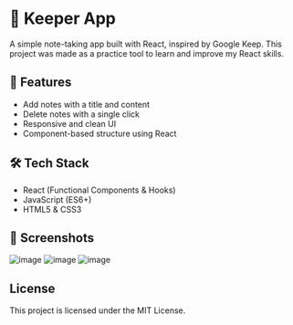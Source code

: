 # 📝 Keeper App

A simple note-taking app built with React, inspired by Google Keep. This project was made as a practice tool to learn and improve my React skills.

## 🚀 Features

- Add notes with a title and content
- Delete notes with a single click
- Responsive and clean UI
- Component-based structure using React

## 🛠️ Tech Stack

- React (Functional Components & Hooks)
- JavaScript (ES6+)
- HTML5 & CSS3

## 📸 Screenshots

![image](https://github.com/user-attachments/assets/c45dcd67-7adf-49bc-b17a-b7c04342a1f2)
![image](https://github.com/user-attachments/assets/838375bf-cdc2-42f0-a861-b8fd65828b4e)
![image](https://github.com/user-attachments/assets/2db82b34-6de3-4df6-8026-e84404186e73)

## License
This project is licensed under the MIT License.

